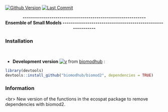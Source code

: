 [![Github Version](https://img.shields.io/badge/devel%20version-4.2--5-blue.svg)](https://github.com/FlavienCollart/ESMTest)
[![Last Commit](https://img.shields.io/github/last-commit/biomodhub/biomod2.svg)](https://github.com/FlavienCollart/ESMTest/commits/master)

<!-- [![Download](http://cranlogs.r-pkg.org/badges/grand-total/biomod2?color=yellow)](https://cran.r-project.org/package=segclust2d) -->
<!-- 
badge for github version :
badger::badge_github_version("FlavienCollart/ESMTest", "blue") 
-->

<style>
.zoom p {
width:800px;
margin-left: auto;
margin-right: auto;
}
.zoom p:hover {
width:1500px;
position: relative;
z-index: 10;
}
</style>

<div align="center">
<b>------------------------------------------------------------<br/>
Ensemble of Small Models
------------------------------------------------------------<br/>
</b>
</div>


### <i class="fas fa-tools"></i> Installation

<br/>

- **Development version** [![v](https://img.shields.io/badge/devel%20version-4.2--5-blue.svg)](https://github.com/FlavienCollart/ESMTest) from [biomodhub](https://github.com/FlavienCollart/ESMTest) :

```R
library(devtools)
devtools::install_github("biomodhub/biomod2", dependencies = TRUE)
```
### <i class="fas fa-tools"></i> Information
<br\>
New version of the functions in the ecospat package to remove dependencies with biomod2.
